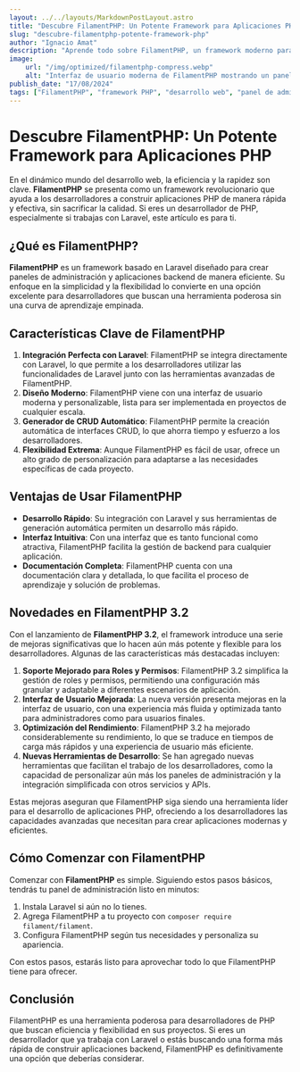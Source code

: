 ```yaml
---
layout: ../../layouts/MarkdownPostLayout.astro
title: "Descubre FilamentPHP: Un Potente Framework para Aplicaciones PHP"
slug: "descubre-filamentphp-potente-framework-php"
author: "Ignacio Amat"
description: "Aprende todo sobre FilamentPHP, un framework moderno para crear aplicaciones PHP, sus características clave y cómo puede facilitar el desarrollo rápido y eficiente."
image:
    url: "/img/optimized/filamentphp-compress.webp"
    alt: "Interfaz de usuario moderna de FilamentPHP mostrando un panel de administración elegante."
publish_date: "17/08/2024"
tags: ["FilamentPHP", "framework PHP", "desarrollo web", "panel de administración", "Laravel"]
---
```

# Descubre FilamentPHP: Un Potente Framework para Aplicaciones PHP

En el dinámico mundo del desarrollo web, la eficiencia y la rapidez son clave. **FilamentPHP** se presenta como un framework revolucionario que ayuda a los desarrolladores a construir aplicaciones PHP de manera rápida y efectiva, sin sacrificar la calidad. Si eres un desarrollador de PHP, especialmente si trabajas con Laravel, este artículo es para ti.

## ¿Qué es FilamentPHP?

**FilamentPHP** es un framework basado en Laravel diseñado para crear paneles de administración y aplicaciones backend de manera eficiente. Su enfoque en la simplicidad y la flexibilidad lo convierte en una opción excelente para desarrolladores que buscan una herramienta poderosa sin una curva de aprendizaje empinada.

## Características Clave de FilamentPHP

1. **Integración Perfecta con Laravel**: FilamentPHP se integra directamente con Laravel, lo que permite a los desarrolladores utilizar las funcionalidades de Laravel junto con las herramientas avanzadas de FilamentPHP.
2. **Diseño Moderno**: FilamentPHP viene con una interfaz de usuario moderna y personalizable, lista para ser implementada en proyectos de cualquier escala.
3. **Generador de CRUD Automático**: FilamentPHP permite la creación automática de interfaces CRUD, lo que ahorra tiempo y esfuerzo a los desarrolladores.
4. **Flexibilidad Extrema**: Aunque FilamentPHP es fácil de usar, ofrece un alto grado de personalización para adaptarse a las necesidades específicas de cada proyecto.

## Ventajas de Usar FilamentPHP

- **Desarrollo Rápido**: Su integración con Laravel y sus herramientas de generación automática permiten un desarrollo más rápido.
- **Interfaz Intuitiva**: Con una interfaz que es tanto funcional como atractiva, FilamentPHP facilita la gestión de backend para cualquier aplicación.
- **Documentación Completa**: FilamentPHP cuenta con una documentación clara y detallada, lo que facilita el proceso de aprendizaje y solución de problemas.

## Novedades en FilamentPHP 3.2

Con el lanzamiento de **FilamentPHP 3.2**, el framework introduce una serie de mejoras significativas que lo hacen aún más potente y flexible para los desarrolladores. Algunas de las características más destacadas incluyen:

1. **Soporte Mejorado para Roles y Permisos**: FilamentPHP 3.2 simplifica la gestión de roles y permisos, permitiendo una configuración más granular y adaptable a diferentes escenarios de aplicación.
2. **Interfaz de Usuario Mejorada**: La nueva versión presenta mejoras en la interfaz de usuario, con una experiencia más fluida y optimizada tanto para administradores como para usuarios finales.
3. **Optimización del Rendimiento**: FilamentPHP 3.2 ha mejorado considerablemente su rendimiento, lo que se traduce en tiempos de carga más rápidos y una experiencia de usuario más eficiente.
4. **Nuevas Herramientas de Desarrollo**: Se han agregado nuevas herramientas que facilitan el trabajo de los desarrolladores, como la capacidad de personalizar aún más los paneles de administración y la integración simplificada con otros servicios y APIs.

Estas mejoras aseguran que FilamentPHP siga siendo una herramienta líder para el desarrollo de aplicaciones PHP, ofreciendo a los desarrolladores las capacidades avanzadas que necesitan para crear aplicaciones modernas y eficientes.

## Cómo Comenzar con FilamentPHP

Comenzar con **FilamentPHP** es simple. Siguiendo estos pasos básicos, tendrás tu panel de administración listo en minutos:

1. Instala Laravel si aún no lo tienes.
2. Agrega FilamentPHP a tu proyecto con `composer require filament/filament`.
3. Configura FilamentPHP según tus necesidades y personaliza su apariencia.

Con estos pasos, estarás listo para aprovechar todo lo que FilamentPHP tiene para ofrecer.

## Conclusión

FilamentPHP es una herramienta poderosa para desarrolladores de PHP que buscan eficiencia y flexibilidad en sus proyectos. Si eres un desarrollador que ya trabaja con Laravel o estás buscando una forma más rápida de construir aplicaciones backend, FilamentPHP es definitivamente una opción que deberías considerar.

<style>
    article p + h2 {
    font-size: 1.5em;
    font-weight: bold;
    margin-top: 1.5em;
  }

  article h2 + h1 {
    font-size: 2em;
    font-weight: bold;
    margin-top: 1.5em;
  }

    article {
        text-wrap: pretty;
    }
    
    article h3 {
    font-weight: bold;
      font-size: 1.5em;
      margin-top: 1.5em;
    }

article p {
    margin: 10px 0;
}

article ul, article ol {
    list-style-type: circle;
    margin: 10px 0 10px 20px;
}

article li h4 {
    /* add soft light font */
    font-weight: lighter;
    font-style: italic;
}

article blockquote {
    border-left: 4px solid #ddd;
    padding-left: 15px;
    color: #666;
    margin: 20px 0;
    font-style: italic;
}

article p a {
      cursor: pointer;
  display: inline-flex;
  align-items: center;
  padding: 0.5rem 1rem; /* py-2 px-4 */
  font-size: 0.875rem; /* text-sm */
  font-weight: 500; /* font-medium */
  color: #1f2937; /* text-gray-900 */
  background-color: #ffffff; /* bg-white */
  border: 1px solid #e5e7eb; /* border border-gray-200 */
  border-radius: 0.5rem; /* rounded-lg */
  transition: all 0.2s ease-in-out; /* transition */
}

article p a:hover {
    background-color: #f3f4f6; /* hover:bg-gray-100 */
  color: rgba(234, 179, 8, 0.9); /* hover:text-yellow-500/90 */
}

article p a:focus {
    z-index: 10; /* focus:z-10 */
  outline: none; /* focus:outline-none */
  border-color: #e5e7eb; /* focus:ring-gray-200 */
  box-shadow: 0 0 0 2px #e5e7eb; /* focus:ring-2 */
  color:
}